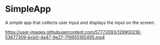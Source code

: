 # SimpleApp
A simple app that collects user input and displays the input on the screen.

https://user-images.githubusercontent.com/57772093/129900218-53677309-bcb0-4a47-9e27-7f9955165495.mp4


